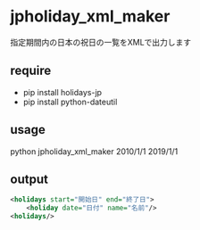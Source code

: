 # jpholiday_xml_maker
指定期間内の日本の祝日の一覧をXMLで出力します

## require
- pip install holidays-jp
- pip install python-dateutil

## usage
python jpholiday_xml_maker 2010/1/1 2019/1/1

## output
```xml
<holidays start="開始日" end="終了日">
    <holiday date="日付" name="名前"/>
<holidays/>
```
